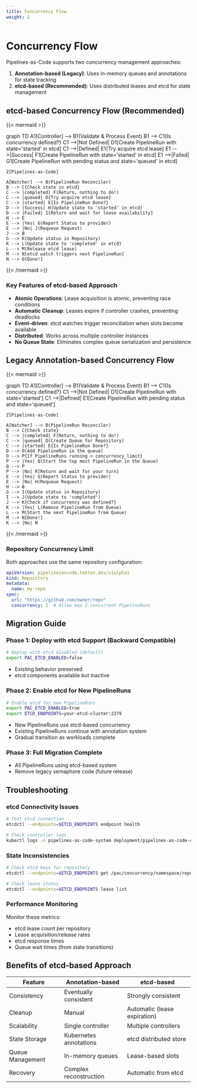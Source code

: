 ```yaml
---
title: Concurrency Flow
weight: 2
---
```

# Concurrency Flow

Pipelines-as-Code supports two concurrency management approaches:

1. **Annotation-based (Legacy)**: Uses in-memory queues and annotations for state tracking
2. **etcd-based (Recommended)**: Uses distributed leases and etcd for state management

## etcd-based Concurrency Flow (Recommended)

{{< mermaid >}}

graph TD
    A1[Controller] --> B1(Validate & Process Event)
    B1 --> C1{Is concurrency defined?}
    C1 -->|Not Defined| D1[Create PipelineRun with state='started' in etcd]
    C1 -->|Defined| E1{Try acquire etcd lease}
    E1 -->|Success| F1[Create PipelineRun with state='started' in etcd]
    E1 -->|Failed| G1[Create PipelineRun with pending status and state='queued' in etcd]

    Z[Pipelines-as-Code]

    A[Watcher] --> B(PipelineRun Reconciler)
    B --> C{Check state in etcd}
    C --> |completed| F(Return, nothing to do!)
    C --> |queued| D{Try acquire etcd lease}
    C --> |started| E{Is PipelineRun Done?}
    D --> |Success| H(Update state to 'started' in etcd)
    D --> |Failed| I[Return and wait for lease availability]
    H --> E
    E --> |Yes| G(Report Status to provider)
    E --> |No| J(Requeue Request)
    J --> B
    G --> K(Update status in Repository)
    K --> L(Update state to 'completed' in etcd)
    L --> M(Release etcd lease)
    M --> N[etcd watch triggers next PipelineRun]
    N --> O[Done!]

{{< /mermaid >}}

### Key Features of etcd-based Approach

- **Atomic Operations**: Lease acquisition is atomic, preventing race conditions
- **Automatic Cleanup**: Leases expire if controller crashes, preventing deadlocks
- **Event-driven**: etcd watches trigger reconciliation when slots become available
- **Distributed**: Works across multiple controller instances
- **No Queue State**: Eliminates complex queue serialization and persistence

## Legacy Annotation-based Concurrency Flow

{{< mermaid >}}

graph TD
    A1[Controller] --> B1(Validate & Process Event)
    B1 --> C1{Is concurrency defined?}
    C1 -->|Not Defined| D1[Create PipelineRun with state='started']
    C1 -->|Defined| E1[Create PipelineRun with pending status and state='queued']

    Z[Pipelines-as-Code]

    A[Watcher] --> B(PipelineRun Reconciler)
    B --> C{Check state}
    C --> |completed| F(Return, nothing to do!)
    C --> |queued| D(Create Queue for Repository)
    C --> |started| E{Is PipelineRun Done?}
    D --> O(Add PipelineRun in the queue)
    O --> P{If PipelineRuns running < concurrency_limit}
    P --> |Yes| Q(Start the top most PipelineRun in the Queue)
    Q --> P
    P --> |No| R[Return and wait for your turn]
    E --> |Yes| G(Report Status to provider)
    E --> |No| H(Requeue Request)
    H --> B
    G --> I(Update status in Repository)
    I --> J(Update state to 'completed')
    J --> K{Check if concurrency was defined?}
    K --> |Yes| L(Remove PipelineRun from Queue)
    L --> M(Start the next PipelineRun from Queue)
    M --> N[Done!]
    K --> |No| N

{{< /mermaid >}}

### Repository Concurrency Limit

Both approaches use the same repository configuration:

```yaml
apiVersion: pipelinesascode.tekton.dev/v1alpha1
kind: Repository
metadata:
  name: my-repo
spec:
  url: "https://github.com/owner/repo"
  concurrency: 2  # Allow max 2 concurrent PipelineRuns
```

## Migration Guide

### Phase 1: Deploy with etcd Support (Backward Compatible)

```bash
# Deploy with etcd disabled (default)
export PAC_ETCD_ENABLED=false
```

- Existing behavior preserved
- etcd components available but inactive

### Phase 2: Enable etcd for New PipelineRuns

```bash
# Enable etcd for new PipelineRuns
export PAC_ETCD_ENABLED=true
export ETCD_ENDPOINTS=your-etcd-cluster:2379
```

- New PipelineRuns use etcd-based concurrency
- Existing PipelineRuns continue with annotation system
- Gradual transition as workloads complete

### Phase 3: Full Migration Complete

- All PipelineRuns using etcd-based system
- Remove legacy semaphore code (future release)

## Troubleshooting

### etcd Connectivity Issues

```bash
# Test etcd connection
etcdctl --endpoints=$ETCD_ENDPOINTS endpoint health

# Check controller logs
kubectl logs -n pipelines-as-code-system deployment/pipelines-as-code-controller
```

### State Inconsistencies

```bash
# Check etcd keys for repository
etcdctl --endpoints=$ETCD_ENDPOINTS get /pac/concurrency/namespace/repo-name/ --prefix

# Check lease status
etcdctl --endpoints=$ETCD_ENDPOINTS lease list
```

### Performance Monitoring

Monitor these metrics:

- etcd lease count per repository
- Lease acquisition/release rates
- etcd response times
- Queue wait times (from state transitions)

## Benefits of etcd-based Approach

| Feature | Annotation-based | etcd-based |
|---------|------------------|------------|
| Consistency | Eventually consistent | Strongly consistent |
| Cleanup | Manual | Automatic (lease expiration) |
| Scalability | Single controller | Multiple controllers |
| State Storage | Kubernetes annotations | etcd distributed store |
| Queue Management | In-memory queues | Lease-based slots |
| Recovery | Complex reconstruction | Automatic from etcd |
